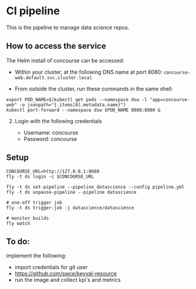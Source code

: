 # CI pipeline

This is the pipeline to manage data science repos.

## How to access the service

The Helm install of concourse can be accessed:

  * Within your cluster, at the following DNS name at port 8080:  `concourse-web.default.svc.cluster.local`

  * From outside the cluster, run these commands in the same shell:
```
export POD_NAME=$(kubectl get pods --namespace dsw -l "app=concourse-web" -o jsonpath="{.items[0].metadata.name}")
kubectl port-forward --namespace dsw $POD_NAME 8080:8080 &
```

2. Login with the following credentials

   - Username: concourse
   - Password: concourse

## Setup


```
CONCOURSE_URL=http://127.0.0.1:8080
fly -t ds login -c $CONCOURSE_URL

fly -t ds set-pipeline --pipeline datascience --config pipeline.yml
fly -t ds unpause-pipeline --pipeline datascience

# one-off trigger job
fly -t ds trigger-job -j datascience/datascience

# monitor builds
fly watch
```

## To do:

implement the following:

  - import credentials for git user
  - https://github.com/swce/keyval-resource
  - run the image and collect kpi's and metrics
